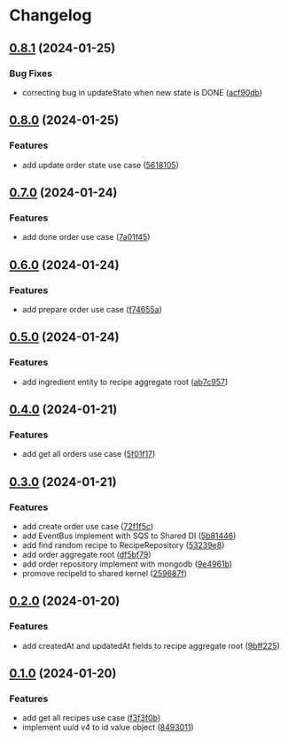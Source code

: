 # Changelog

## [0.8.1](https://github.com/soymichelt/restaurant-microservices/compare/restaurant-kitchen-v0.8.0...restaurant-kitchen-v0.8.1) (2024-01-25)


### Bug Fixes

* correcting bug in updateState when new state is DONE ([acf90db](https://github.com/soymichelt/restaurant-microservices/commit/acf90db8c6f4b74f85334f4d461c2248196bb552))

## [0.8.0](https://github.com/soymichelt/restaurant-microservices/compare/restaurant-kitchen-v0.7.0...restaurant-kitchen-v0.8.0) (2024-01-25)


### Features

* add update order state use case ([5618105](https://github.com/soymichelt/restaurant-microservices/commit/56181059c410668bac65814f0cdd9d5e5fc1e148))

## [0.7.0](https://github.com/soymichelt/restaurant-microservices/compare/restaurant-kitchen-v0.6.0...restaurant-kitchen-v0.7.0) (2024-01-24)


### Features

* add done order use case ([7a01f45](https://github.com/soymichelt/restaurant-microservices/commit/7a01f45f09833f2205e32735863718f1a35959e8))

## [0.6.0](https://github.com/soymichelt/restaurant-microservices/compare/restaurant-kitchen-v0.5.0...restaurant-kitchen-v0.6.0) (2024-01-24)


### Features

* add prepare order use case ([f74655a](https://github.com/soymichelt/restaurant-microservices/commit/f74655a8c33946be4cfe856872a9490eb7623d75))

## [0.5.0](https://github.com/soymichelt/restaurant-microservices/compare/restaurant-kitchen-v0.4.0...restaurant-kitchen-v0.5.0) (2024-01-24)


### Features

* add ingredient entity to recipe aggregate root ([ab7c957](https://github.com/soymichelt/restaurant-microservices/commit/ab7c9578af4640a9898c23e4a78190b9aa8ff3bf))

## [0.4.0](https://github.com/soymichelt/restaurant-microservices/compare/restaurant-kitchen-v0.3.0...restaurant-kitchen-v0.4.0) (2024-01-21)


### Features

* add get all orders use case ([5f01f17](https://github.com/soymichelt/restaurant-microservices/commit/5f01f174405cd7916bea67f3f946b659a495c1c0))

## [0.3.0](https://github.com/soymichelt/restaurant-microservices/compare/restaurant-kitchen-v0.2.0...restaurant-kitchen-v0.3.0) (2024-01-21)


### Features

* add create order use case ([72f1f5c](https://github.com/soymichelt/restaurant-microservices/commit/72f1f5c08bb21d765a6e02dd86d56d49acc2e406))
* add EventBus implement with SQS to Shared DI ([5b81446](https://github.com/soymichelt/restaurant-microservices/commit/5b814466877cbb5d747c60b4b43d7a733fb5d58a))
* add find random recipe to RecipeRepository ([53239e8](https://github.com/soymichelt/restaurant-microservices/commit/53239e89ac08378ecd6eb41a2638c2da5c4b092a))
* add order aggregate root ([df5bf79](https://github.com/soymichelt/restaurant-microservices/commit/df5bf7996f18a61fc252420dfe056e5a38e19531))
* add order repository implement with mongodb ([9e4961b](https://github.com/soymichelt/restaurant-microservices/commit/9e4961b31b02514d1c8db86793e16268039e6d8f))
* promove recipeId to shared kernel ([259687f](https://github.com/soymichelt/restaurant-microservices/commit/259687f4f21089676b21c32a3c8e5456fdddcb81))

## [0.2.0](https://github.com/soymichelt/restaurant-microservices/compare/restaurant-kitchen-v0.1.0...restaurant-kitchen-v0.2.0) (2024-01-20)


### Features

* add createdAt and updatedAt fields to recipe aggregate root ([9bff225](https://github.com/soymichelt/restaurant-microservices/commit/9bff225791cdde2c050bcf262b8aa68605e58757))

## [0.1.0](https://github.com/soymichelt/restaurant-microservices/compare/restaurant-kitchen-v0.0.1...restaurant-kitchen-v0.1.0) (2024-01-20)


### Features

* add get all recipes use case ([f3f3f0b](https://github.com/soymichelt/restaurant-microservices/commit/f3f3f0b52af0f5547f95d70bfe291093b7c9421d))
* implement uuid v4 to id value object ([8493011](https://github.com/soymichelt/restaurant-microservices/commit/8493011e99b081529b0bcffbb9b8678106d12fec))
